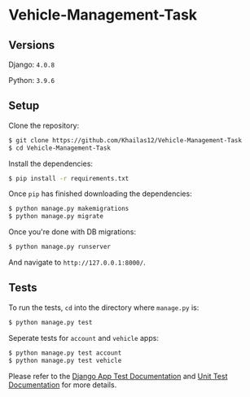 # Vehicle-Management-Task

## Versions
Django: `4.0.8`

Python: `3.9.6`


## Setup

Clone the repository:

```sh
$ git clone https://github.com/Khailas12/Vehicle-Management-Task
$ cd Vehicle-Management-Task
```

Install the dependencies:

```sh
$ pip install -r requirements.txt
```

Once `pip` has finished downloading the dependencies:
```sh
$ python manage.py makemigrations
$ python manage.py migrate
```

Once you're done with DB migrations:
```sh
$ python manage.py runserver
```

And navigate to `http://127.0.0.1:8000/`.


## Tests

To run the tests, `cd` into the directory where `manage.py` is:
```sh
$ python manage.py test 
```

Seperate tests for `account` and `vehicle` apps:
```sh
$ python manage.py test account
$ python manage.py test vehicle
```
Please refer to the [Django App Test Documentation](https://developer.mozilla.org/en-US/docs/Learn/Server-side/Django/Testing) and [Unit Test Documentation](https://mkdev.me/posts/how-to-cover-django-application-with-unit-tests) for more details.
